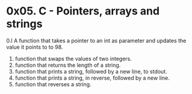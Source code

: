 # 0x05. C - Pointers, arrays and strings
0.I A function that takes a pointer to an int as parameter and updates the value it points to to 98.
1. function that swaps the values of two integers.
2. function that returns the length of a string.
3. function that prints a string, followed by a new line, to stdout.
4. function that prints a string, in reverse, followed by a new line.
5. function that reverses a string.
